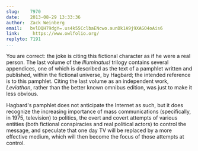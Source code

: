 ```yaml
---
slug:    7970
date:    2013-08-29 13:33:36
author:  Zack Weinberg
email:   bvlDQH79dgY=.us4k55CclbaENcwo.aunDk1A9j9XAGO4oAis6
link:     https://www.owlfolio.org/
replyto: 7191
...
```


You are correct: the joke is citing this fictional character as if he
were a real person.  The last volume of the <em>Illuminatus!</em>
trilogy contains several appendices, one of which is described as the
text of a pamphlet written and published, within the fictional
universe, by Hagbard; the intended reference is to this pamphlet.
Citing the last volume as an independent work, <em>Leviathan</em>,
rather than the better known omnibus edition, was just to make it less
obvious.

Hagbard's pamphlet does not anticipate the Internet as such, but it
does recognize the increasing importance of mass communications
(specifically, in 1975, television) to politics, the overt and covert
attempts of various entities (both fictional conspiracies and real
political actors) to control the message, and speculate that one day
TV will be replaced by a more effective medium, which will then become
the focus of those attempts at control.

